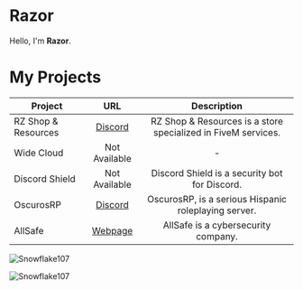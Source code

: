 # Razor
Hello, I'm **Razor**.

# My Projects
| Project        | URL           | Description |
| ------------- |:-------------:|:--------------:|
| RZ Shop & Resources      | [Discord](https://discord.gg/EbgQ7XpNA2) | RZ Shop & Resources is a store specialized in FiveM services. |
| Wide Cloud   | Not Available | - |
| Discord Shield | Not Available | Discord Shield is a security bot for Discord. |
| OscurosRP | [Discord](https://discord.gg/NPz9rB7RWS) | OscurosRP, is a serious Hispanic roleplaying server. |
| AllSafe | [Webpage](https://info-allsafe.web.app) | AllSafe is a cybersecurity company. |

![Snowflake107](https://github-readme-stats.vercel.app/api?username=RazorOnDev&show_icons=true&theme=tokyonight&hide=["issues"])

![Snowflake107](https://github-readme-stats.vercel.app/api/top-langs?username=RazorOnDev&show_icons=true&theme=tokyonight&layout=compact)
